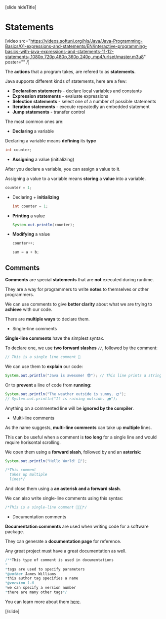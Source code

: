 [slide hideTitle]
# Statements

[video src="https://videos.softuni.org/hls/Java/Java-Programming-Basics/01-expressions-and-statements/EN/interactive-programming-basics-with-java-expressions-and-statements-11-12-statements-,1080p,720p,480p,360p,240p,.mp4/urlset/master.m3u8" poster="" /]

The **actions** that a program takes, are refered to as **statements**. 

Java supports different kinds of statements, here are a few:
  * **Declaration statements** - declare local variables and constants
  * **Expression statements** - evaluate expressions
  * **Selection statements** - select one of a number of possible statements
  * **Iteration statements** - execute repeatedly an embedded statement
  * **Jump statements** - transfer control
  
The most common ones are:

-  **Declaring** a variable

  Declaring a variable means **defining** its **type**

  ```java
  int counter;
  ```
-  **Assigning** a value (initializing)

  After you declare a variable, you can assign a value to it. 
  
  Assigning a value to a variable means **storing** a **value** into a variable.

  ```java
  counter = 1;
  ```

- Declaring + **initializing**

  ```java
  int counter = 1;
  ```

- **Printing** a value

  ```java
  System.out.println(counter);
  ```

- **Modifying** a value

  ```java
  counter++;
  ```
  
  ```java
  sum = a + b;
  ```

## Comments

**Comments** are special **statements** that are **not** executed during runtime.

They are a way for programmers to write **notes** to themselves or other programmers.

We can use comments to give **better clarity** about what we are trying to **achieve** with our code.

There are **multiple ways** to declare them.

- Single-line comments

**Single-line comments** have the simplest syntax.

To declare one, we use **two forward slashes** `//`, followed by the comment:

```java
// This is a single line comment 💬
```

We can use them to **explain** our code:

```java
System.out.println("Java is awesome! 😎"); // This line prints a string to the console
```

Or to **prevent** a line of code from **running**:

```java
System.out.println("The weather outside is sunny. 🌞"); 
// System.out.println("It is raining outside. 🌧");
```

Anything on a commented line will be **ignored by the compiler**.

- Multi-line comments

As the name suggests, **multi-line comments** can take up **multiple** lines.

This can be useful when a comment is **too long** for a single line and would require horisontal scrolling.

We open them using a **forward slash**, followed by and an **asterisk**:

```java
System.out.println("Hello World! 🙋");

/*This comment 
  takes up multiple 
  lines*/
```

And close them using a **an asterisk and a forward slash**.

We can also write single-line comments using this syntax:

```java
/*This is a single-line comment 👨🏼‍💻*/
```

- Documentation comments

**Documentation comments** are used when writing code for a software package.

They can generate a **documentation page** for reference.

Any great project must have a great documentation as well.

```java
/**This type of comment is used in documentations
*
*tags are used to specify parameters
*@author James Williams
*this author tag specifies a name 
*@version 1.0
*we can specify a version number
*there are many other tags*/
```

You can learn more about them [here](https://www.oracle.com/java/technologies/javase/codeconventions-comments.html).

[/slide]

